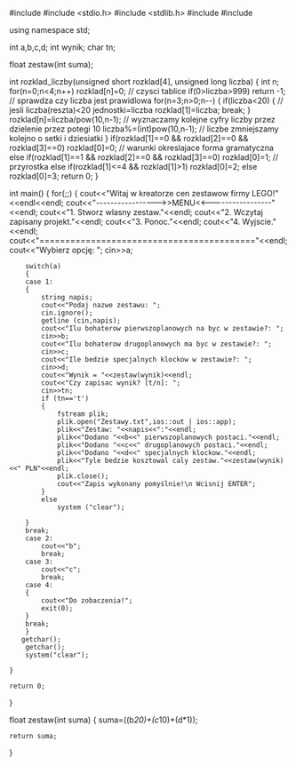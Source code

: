 #include <iostream>
#include <stdio.h>
#include <stdlib.h>
#include <fstream>
#include <string>
 
using namespace std;
 
int a,b,c,d;
int wynik;
char tn;
 
float zestaw(int suma);

int rozklad_liczby(unsigned short rozklad[4], unsigned long liczba)
{
  int n;
  for(n=0;n<4;n++) rozklad[n]=0;    // czysci tablice
  if(0>liczba>999) return -1;       // sprawdza czy liczba jest prawidlowa
  for(n=3;n>0;n--) {
    if(liczba<20) {                 // jesli liczba(reszta)<20 jednostki=liczba
      rozklad[1]=liczba;
      break;
    }
    rozklad[n]=liczba/pow(10,n-1);  // wyznaczamy kolejne cyfry liczby przez dzielenie przez potegi 10
    liczba%=(int)pow(10,n-1);       // liczbe zmniejszamy kolejno o setki i dziesiatki
  }
  if(rozklad[1]==0 && rozklad[2]==0 && rozklad[3]==0) rozklad[0]=0;           // warunki okreslajace forma gramatyczna
    else if(rozklad[1]==1 && rozklad[2]==0 && rozklad[3]==0) rozklad[0]=1;    // przyrostka
      else if(rozklad[1]<=4 && rozklad[1]>1) rozklad[0]=2;
        else rozklad[0]=3;
  return 0;
}
 
int main()
{
    for(;;)
    {
        cout<<"Witaj w kreatorze cen zestawow firmy LEGO!"<<endl<<endl;
        cout<<"----------------->>MENU<<-----------------"<<endl;
        cout<<"1. Stworz wlasny zestaw."<<endl;
        cout<<"2. Wczytaj zapisany projekt."<<endl;
        cout<<"3. Ponoc."<<endl;
        cout<<"4. Wyjscie."<<endl;
        cout<<"=========================================="<<endl;
        cout<<"Wybierz opcję: ";
        cin>>a;
 
        switch(a)
        {
        case 1:
        {
            string napis;
            cout<<"Podaj nazwe zestawu: ";
            cin.ignore();
            getline (cin,napis);
            cout<<"Ilu bohaterow pierwszoplanowych na byc w zestawie?: ";
            cin>>b;
            cout<<"Ilu bohaterow drugoplanowych ma byc w zestawie?: ";
            cin>>c;
            cout<<"Ile bedzie specjalnych klockow w zestawie?: ";
            cin>>d;
            cout<<"Wynik = "<<zestaw(wynik)<<endl;
            cout<<"Czy zapisac wynik? [t/n]: ";
            cin>>tn;
            if (tn=='t')
            {
                fstream plik;
                plik.open("Zestawy.txt",ios::out | ios::app);
                plik<<"Zestaw: "<<napis<<":"<<endl;
                plik<<"Dodano "<<b<<" pierwszoplanowych postaci."<<endl;
                plik<<"Dodano "<<c<<" drugoplanowych postaci."<<endl;
                plik<<"Dodano "<<d<<" specjalnych klockow."<<endl;
                plik<<"Tyle bedzie kosztowal caly zestaw."<<zestaw(wynik)<<" PLN"<<endl;
                plik.close();
                cout<<"Zapis wykonany pomyślnie!\n Wcisnij ENTER";
            }
            else
                system ("clear");
 
        }
        break;
        case 2:
            cout<<"b";
            break;
        case 3:
            cout<<"c";
            break;
        case 4:
        {
            cout<<"Do zobaczenia!";
            exit(0);
        }
        break;
        }
       getchar();
        getchar();
        system("clear");
 
    }
 
    return 0;
}
 
float zestaw(int suma)
{
    suma=((b*20)+(c*10)+(d*1));
 
    return suma;
}
